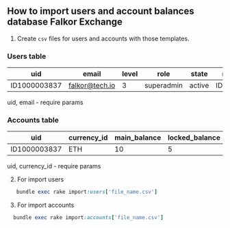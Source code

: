## How to import users and account balances database Falkor Exchange

1. Create `csv` files for users and accounts with those templates.

### Users table

  |      uid      | email          | level |    role      |  state  | referral_uid  |
  |---------------|----------------|-------|--------------|---------|---------------|
  | ID1000003837  | falkor@tech.io |   3   | superadmin   | active  | ID1000003828  |

  uid, email - require params

### Accounts table

  |      uid      | currency_id  | main_balance |  locked_balance  |
  |---------------|--------------|--------------|------------------|
  | ID1000003837  |     ETH      |      10      |        5         |

  uid, currency_id - require params

2. For import users
   
```ruby
   bundle exec rake import:users['file_name.csv']
```

3. For import accounts

```ruby
  bundle exec rake import:accounts['file_name.csv']
```